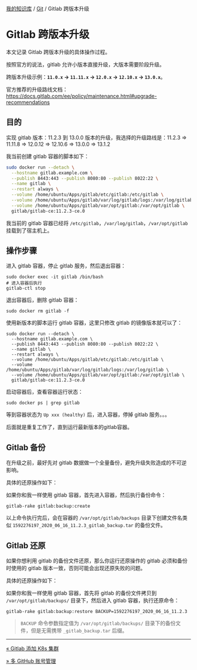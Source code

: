 [我的知识库](../README.md) / [Git](zz_generated_mdi.md) / Gitlab 跨版本升级

# Gitlab 跨版本升级

本文记录 Gitlab 跨版本升级的具体操作过程。

按照官方的说法，gitlab 允许小版本直接升级，大版本需要阶段升级。

跨版本升级示例：**`11.0.x` -> `11.11.x` -> `12.0.x` -> `12.10.x` -> `13.0.x`**。

官方推荐的升级路线文档：<https://docs.gitlab.com/ee/policy/maintenance.html#upgrade-recommendations>

## 目的

实现 gitlab 版本：11.2.3 到 13.0.0 版本的升级，我选择的升级路线是：11.2.3 => 11.11.8 => 12.0.12  => 12.10.6 => 13.0.0 => 13.1.2

我当前创建 gitlab 容器的脚本如下：

```bash
sudo docker run --detach \
  --hostname gitlab.example.com \
  --publish 8443:443 --publish 8080:80 --publish 8022:22 \
  --name gitlab \
  --restart always \
  --volume /home/ubuntu/Apps/gitlab/etc/gitlab:/etc/gitlab \
  --volume /home/ubuntu/Apps/gitlab/var/log/gitlab/logs:/var/log/gitlab \
  --volume /home/ubuntu/Apps/gitlab/var/opt/gitlab:/var/opt/gitlab \
  gitlab/gitlab-ce:11.2.3-ce.0
```

我当前的 gitlab 容器已经将 `/etc/gitlab`，`/var/log/gitlab`，`/var/opt/gitlab` 挂载到了宿主机上。

## 操作步骤

进入 gitlab 容器，停止 gitlab 服务，然后退出容器：

```shell
sudo docker exec -it gitlab /bin/bash
# 进入容器后执行
gitlab-ctl stop
```

退出容器后，删除 gitlab 容器：

```shell
sudo docker rm gitlab -f
```

使用新版本的脚本运行 gitlab 容器，这里只修改 gitlab 的镜像版本就可以了：

```shell
sudo docker run --detach \
  --hostname gitlab.example.com \
  --publish 8443:443 --publish 8080:80 --publish 8022:22 \
  --name gitlab \
  --restart always \
  --volume /home/ubuntu/Apps/gitlab/etc/gitlab:/etc/gitlab \
  --volume /home/ubuntu/Apps/gitlab/var/log/gitlab/logs:/var/log/gitlab \
  --volume /home/ubuntu/Apps/gitlab/var/opt/gitlab:/var/opt/gitlab \
  gitlab/gitlab-ce:11.2.3-ce.0
```

启动容器后，查看容器运行状态：

```shell
sudo docker ps | grep gitlab
```

等到容器状态为 `Up xxx (healthy)` 后，进入容器，停掉 gitlab 服务。。。

后面就是重复工作了，直到运行最新版本的gitlab容器。

## Gitlab 备份

在升级之前，最好先对 gitlab 数据做一个全量备份，避免升级失败造成的不可逆影响。

具体的还原操作如下：

如果你和我一样使用 gitlab 容器，首先进入容器，然后执行备份命令：

```shell
gitlab-rake gitlab:backup:create
```

以上命令执行完后，会在容器的 `/var/opt/gitlab/backups` 目录下创建文件名类似 `1592276197_2020_06_16_11.2.3_gitlab_backup.tar` 的备份文件。

## Gitlab 还原

如果你想利用 gitlab 的备份文件还原，那么你运行还原操作的 gitlab 必须和备份时使用的 gitlab 版本一致，否则可能会出现还原失败的问题。

具体的还原操作如下：

如果你和我一样使用 gitlab 容器，首先将 gitlab 的备份文件拷贝到 `/var/opt/gitlab/backups/` 目录下，然后进入 gitlab 容器，执行还原命令：

```shell
gitlab-rake gitlab:backup:restore BACKUP=1592276197_2020_06_16_11.2.3
```

> `BACKUP` 命令参数指定值为 `/var/opt/gitlab/backups/` 目录下的备份文件，但是无需携带 `_gitlab_backup.tar` 后缀。

---
[« Gitlab 添加 K8s 集群](gitlab-intergrate-k8s.md)

[» 多 GitHub 账号管理](multi-github-account-management.md)
